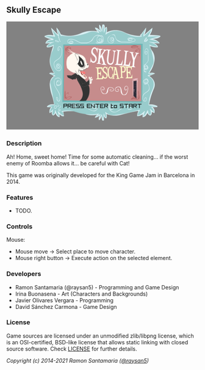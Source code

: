 ## Skully Escape

![Skully Escape](screenshots/screenshot000.png "Skully Escape")

### Description

Ah! Home, sweet home! Time for some automatic cleaning... if the worst enemy of Roomba allows it... be careful with Cat!

This game was originally developed for the King Game Jam in Barcelona in 2014.

### Features

 - TODO.

### Controls

Mouse:
 - Mouse move -> Select place to move character.
 - Mouse right button -> Execute action on the selected element.
 
### Developers

 - Ramon Santamaria (@raysan5) - Programming and Game Design
 - Irina Buonasena - Art (Characters and Backgrounds)
 - Javier Olivares Vergara - Programming
 - David Sánchez Carmona - Game Design

### License

Game sources are licensed under an unmodified zlib/libpng license, which is an OSI-certified, BSD-like license that allows static linking with closed source software. Check [LICENSE](LICENSE) for further details.

*Copyright (c) 2014-2021 Ramon Santamaria ([@raysan5](https://twitter.com/raysan5))*
